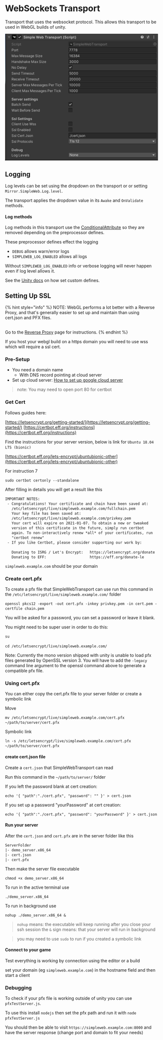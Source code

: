 # WebSockets Transport

Transport that uses the websocket protocol. This allows this transport to be used in WebGL builds of unity.

![Simple Web Transport Inspector](<../../../.gitbook/assets/image (7).png>)

## Logging <a href="#logging" id="logging"></a>

Log levels can be set using the dropdown on the transport or or setting `Mirror.SimpleWeb.Log.level`.

The transport applies the dropdown value in its `Awake` and `OnValidate` methods.

#### Log methods <a href="#log-methods" id="log-methods"></a>

Log methods in this transport use the [ConditionalAttribute](https://docs.microsoft.com/en-us/dotnet/api/system.diagnostics.conditionalattribute?view=netstandard-2.0) so they are removed depending on the preprocessor defines.

These preprocessor defines effect the logging

* `DEBUG` allows warn/error logs
* `SIMPLEWEB_LOG_ENABLED` allows all logs

Without `SIMPLEWEB_LOG_ENABLED` info or verbose logging will never happen even if log level allows it.

See the [Unity docs](https://docs.unity3d.com/Manual/PlatformDependentCompilation.html) on how set custom defines.

## Setting Up SSL

{% hint style="info" %}
NOTE: WebGL performs a lot better with a Reverse Proxy, and that's generally easier to set up and maintain than using cert.json and PFX files.

\
Go to the [Reverse Proxy](reverse-proxy/) page for instructions.
{% endhint %}

If you host your webgl build on a https domain you will need to use wss which will require a ssl cert.

### Pre-Setup

* You need a domain name
  * With DNS record pointing at cloud server
* Set up cloud server: [How to set up google cloud server](https://mirror-networking.com/docs/Articles/Guides/DevServer/gcloud/index.html)

> note: You may need to open port 80 for certbot

### Get Cert

Follows guides here:

[https://letsencrypt.org/getting-started/](https://letsencrypt.org/getting-started/) [https://certbot.eff.org/instructions](https://certbot.eff.org/instructions)

Find the instructions for your server version, below is link for `Ubuntu 18.04 LTS (bionic)`

[https://certbot.eff.org/lets-encrypt/ubuntubionic-other](https://certbot.eff.org/lets-encrypt/ubuntubionic-other)

For instruction 7

```
sudo certbot certonly --standalone
```

After filling in details you will get a result like this

```
IMPORTANT NOTES:
 - Congratulations! Your certificate and chain have been saved at:
   /etc/letsencrypt/live/simpleweb.example.com/fullchain.pem
   Your key file has been saved at:
   /etc/letsencrypt/live/simpleweb.example.com/privkey.pem
   Your cert will expire on 2021-01-07. To obtain a new or tweaked
   version of this certificate in the future, simply run certbot
   again. To non-interactively renew *all* of your certificates, run
   "certbot renew"
 - If you like Certbot, please consider supporting our work by:

   Donating to ISRG / Let's Encrypt:   https://letsencrypt.org/donate
   Donating to EFF:                    https://eff.org/donate-le
```

`simpleweb.example.com` should be your domain

### Create cert.pfx

To create a pfx file that SimpleWebTransport can use run this command in the `/etc/letsencrypt/live/simpleweb.example.com/` folder

```
openssl pkcs12 -export -out cert.pfx -inkey privkey.pem -in cert.pem -certfile chain.pem
```

You will be asked for a password, you can set a password or leave it blank.

You might need to be super user in order to do this:

```
su

cd /etc/letsencrypt/live/simpleweb.example.com/
```

Note: Currently the mono version shipped with unity is unable to load pfx files generated by OpenSSL version 3. You will have to add the `-legacy` command line argument to the openssl command above to generate a compatible pfx file.

### Using cert.pfx

You can either copy the cert.pfx file to your server folder or create a symbolic link

Move

```
mv /etc/letsencrypt/live/simpleweb.example.com/cert.pfx ~/path/to/server/cert.pfx
```

Symbolic link

```
ln -s /etc/letsencrypt/live/simpleweb.example.com/cert.pfx ~/path/to/server/cert.pfx
```

#### create cert.json file

Create a `cert.json` that SimpleWebTransport can read

Run this command in the `~/path/to/server/` folder

If you left the password blank at cert creation:

```
echo '{ "path":"./cert.pfx", "password": "" }' > cert.json
```

If you set up a password "yourPassword" at cert creation:

```
echo '{ "path":"./cert.pfx", "password": "yourPassword" }' > cert.json
```

#### Run your server

After the `cert.json` and `cert.pfx` are in the server folder like this

```
ServerFolder
|- demo_server.x86_64
|- cert.json
|- cert.pfx
```

Then make the server file executable

```
chmod +x demo_server.x86_64
```

To run in the active terminal use

```
./demo_server.x86_64
```

To run in background use

```
nohup ./demo_server.x86_64 &
```

> `nohup` means: the executable will keep running after you close your ssh session the `&` sign means: that your server will run in background

> you may need to use `sudo` to run if you created a symbolic link

#### Connect to your game

Test everything is working by connection using the editor or a build

set your domain (eg `simpleweb.example.com`) in the hostname field and then start a client

### Debugging

To check if your pfx file is working outside of unity you can use `pfxTestServer.js`.

To use this install `nodejs` then set the pfx path and run it with `node pfxTestServer.js`

You should then be able to visit `https://simpleweb.example.com:8000` and have the server response (change port and domain to fit your needs)
